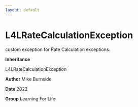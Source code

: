 ```yaml
---
layout: default
---
```

# L4LRateCalculationException

custom exception for Rate Calculation exceptions.


**Inheritance**

L4LRateCalculationException


**Author** Mike Burnside


**Date** 2022


**Group** Learning For Life

